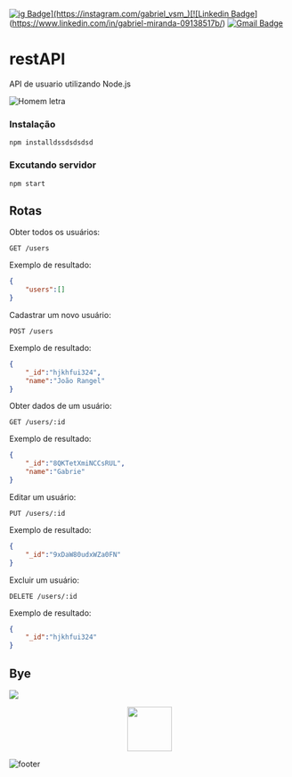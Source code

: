 [![ig Badge](https://img.shields.io/badge/@Gabriel-%23E4405F.svg?&style=flat-square&logo=instagram&logoColor=white&link=https://instagram.com/gabriel_vsm_)](https://instagram.com/gabriel_vsm_)[![Linkedin Badge](https://img.shields.io/badge/-Gabriel-blue?style=flat-square&logo=Linkedin&logoColor=white&link=https://www.linkedin.com/in/gabriel-miranda-09138517b/)](https://www.linkedin.com/in/gabriel-miranda-09138517b/) [![Gmail Badge](https://img.shields.io/badge/-vytorgabriel123v@gmail.com-c14438?style=flat-square&logo=Gmail&logoColor=white&link=mailto:vytorgabriel123v@gmail.com)](mailto:vytorgabriel123v@gmail.com)

# restAPI
API de usuario utilizando Node.js



![Homem letra](https://github.com/roboticapratica/Linguagem-C/blob/master/homem%20letra.gif)

### Instalação
```
npm installdssdsdsdsd
```

### Excutando servidor
```
npm start
```
## Rotas
Obter todos os usuários:
```
GET /users
```
Exemplo de resultado:
```json
{
    "users":[]
}
```

Cadastrar um novo usuário:
```
POST /users
```
Exemplo de resultado:
```json
{
    "_id":"hjkhfui324",
    "name":"João Rangel"
}
```

Obter dados de um usuário:
```
GET /users/:id
```
Exemplo de resultado:
```json
{
    "_id":"8QKTetXmiNCCsRUL",
    "name":"Gabrie"
}
```

Editar um usuário:
```
PUT /users/:id
```
Exemplo de resultado:
```json
{
    "_id":"9xDaW80udxWZa0FN"
}
```

Excluir um usuário:
```
DELETE /users/:id
```
Exemplo de resultado:
```json
{
    "_id":"hjkhfui324"
}
```

## Bye

![](https://komarev.com/ghpvc/?username=sTrkalec&label=📈+You+are+visitor+number&color=green)

<p align=center><img src="https://raw.githubusercontent.com/MartinHeinz/MartinHeinz/master/wave.gif" width="80px">
  
![footer](https://capsule-render.vercel.app/api?type=wave&color=d3d3d3&height=180&width=100&section=footer&text=&lsaquo;&rsaquo;%20Thanks%20for%20watching%20my%20profile%20&lsaquo;/&rsaquo;&fontSize=20&fontAlign=50&fontColor=000000)
  
